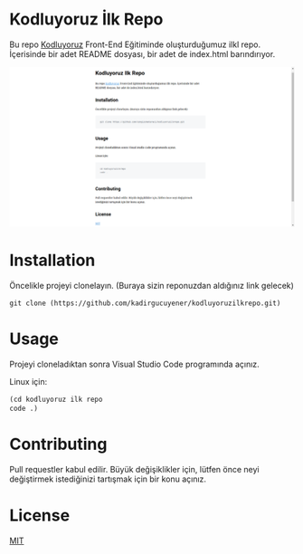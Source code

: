 # Kodluyoruz İlk Repo

Bu repo [Kodluyoruz](https://kodluyoruz.org) Front-End Eğitiminde oluşturduğumuz ilkl repo. İçerisinde bir adet README dosyası, bir adet de index.html barındırıyor.

![Projemizin Resmi](https://raw.githubusercontent.com/Kodluyoruz/taskforce/main/git/odev1/figures/markdown.png)

# Installation

Öncelikle projeyi clonelayın. (Buraya sizin reponuzdan aldığınız link gelecek)

```
git clone (https://github.com/kadirgucuyener/kodluyoruzilkrepo.git)
```

# Usage

Projeyi cloneladıktan sonra Visual Studio Code programında açınız.

Linux için:

```
(cd kodluyoruz ilk repo
code .)
```

# Contributing

Pull requestler kabul edilir. Büyük değişiklikler için, lütfen önce neyi değiştirmek istediğinizi tartışmak için bir konu açınız.

# License

[MIT](https://github.com/kadirgucuyener/kodluyoruzilkrepo/blob/main/LICENSE)